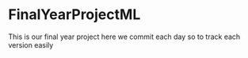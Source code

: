 # FinalYearProjectML
This is our  final year project here we commit each day so to track each version easily 
